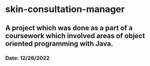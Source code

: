 # skin-consultation-manager
## A project which was done as a part of a coursework which involved areas of object oriented programming with Java.
### Date: 12/26/2022
